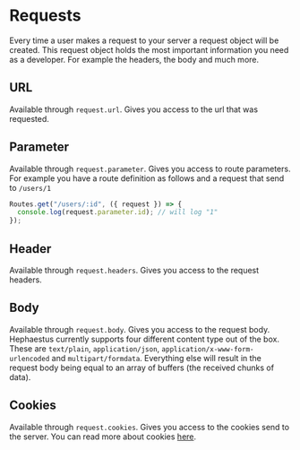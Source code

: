 # Requests

Every time a user makes a request to your server a request object will be created.
This request object holds the most important information you need as a developer.
For example the headers, the body and much more.

## URL

Available through `request.url`. Gives you access to the url that was requested.

## Parameter

Available through `request.parameter`. Gives you access to route parameters.
For example you have a route definition as follows and a request that send to
`/users/1`

```ts
Routes.get("/users/:id", ({ request }) => {
  console.log(request.parameter.id); // will log "1"
});
```

## Header

Available through `request.headers`. Gives you access to the request headers.

## Body

Available through `request.body`. Gives you access to the request body.
Hephaestus currently supports four different content type out of the box.
These are `text/plain`, `application/json`, `application/x-www-form-urlencoded`
and `multipart/formdata`. Everything else will result in the request body being
equal to an array of buffers (the received chunks of data).

## Cookies

Available through `request.cookies`. Gives you access to the cookies send to the
server. You can read more about cookies [here](https://github.com/Palladium02/hephaestus/blob/main/docs/cookies.md).
